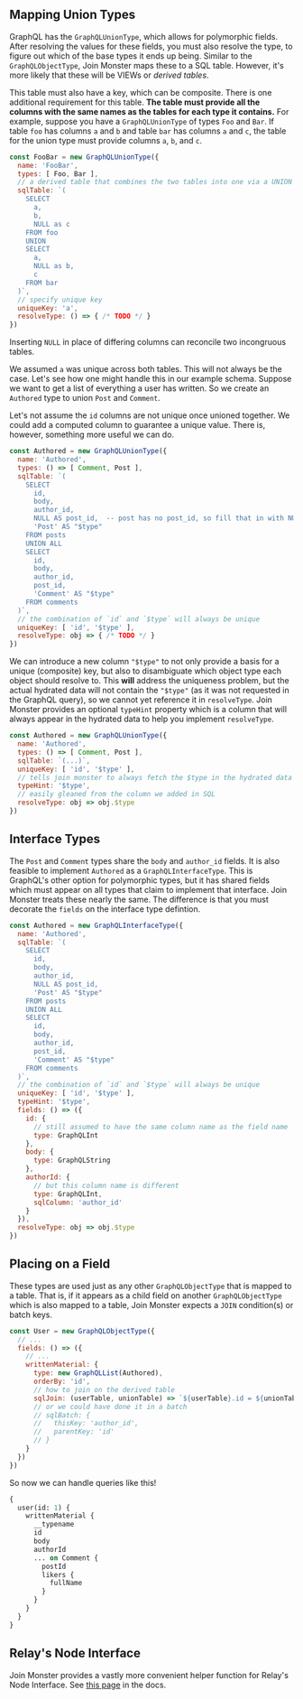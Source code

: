 ## Mapping Union Types

GraphQL has the `GraphQLUnionType`, which allows for polymorphic fields.
After resolving the values for these fields, you must also resolve the type, to figure out which of the base types it ends up being.
Similar to the `GraphQLObjectType`, Join Monster maps these to a SQL table.
However, it's more likely that these will be VIEWs or *derived tables*.

This table must also have a key, which can be composite.
There is one additional requirement for this table.
**The table must provide all the columns with the same names as the tables for each type it contains.**
For example, suppose you have a `GraphQLUnionType` of types `Foo` and `Bar`.
If table `foo` has columns `a` and `b` and table `bar` has columns `a` and `c`, the table for the union type must provide columns `a`, `b`, and `c`.

```js
const FooBar = new GraphQLUnionType({
  name: 'FooBar',
  types: [ Foo, Bar ],
  // a derived table that combines the two tables into one via a UNION
  sqlTable: `(
    SELECT
      a,
      b,
      NULL as c
    FROM foo
    UNION
    SELECT
      a,
      NULL as b,
      c
    FROM bar
  )`,
  // specify unique key
  uniqueKey: 'a',
  resolveType: () => { /* TODO */ }
})
```

Inserting `NULL` in place of differing columns can reconcile two incongruous tables.

We assumed `a` was unique across both tables.
This will not always be the case.
Let's see how one might handle this in our example schema.
Suppose we want to get a list of everything a user has written.
So we create an `Authored` type to union `Post` and `Comment`.

Let's not assume the `id` columns are not unique once unioned together.
We could add a computed column to guarantee a unique value. There is, however, something more useful we can do.

```js
const Authored = new GraphQLUnionType({
  name: 'Authored',
  types: () => [ Comment, Post ],
  sqlTable: `(
    SELECT
      id,
      body,
      author_id,
      NULL AS post_id,  -- post has no post_id, so fill that in with NULL
      'Post' AS "$type"
    FROM posts
    UNION ALL
    SELECT
      id,
      body,
      author_id,
      post_id,
      'Comment' AS "$type"
    FROM comments
  )`,
  // the combination of `id` and `$type` will always be unique
  uniqueKey: [ 'id', '$type' ],
  resolveType: obj => { /* TODO */ }
})
```

We can introduce a new column `"$type"` to not only provide a basis for a unique (composite) key, but also to disambiguate which object type each object should resolve to.
This **will** address the uniqueness problem, but the actual hydrated data will not contain the `"$type"` (as it was not requested in the GraphQL query), so we cannot yet reference it in `resolveType`.
Join Monster provides an optional `typeHint` property which is a column that will always appear in the hydrated data to help you implement `resolveType`.

```js
const Authored = new GraphQLUnionType({
  name: 'Authored',
  types: () => [ Comment, Post ],
  sqlTable: `(...)`,
  uniqueKey: [ 'id', '$type' ],
  // tells join monster to always fetch the $type in the hydrated data
  typeHint: '$type',
  // easily gleaned from the column we added in SQL
  resolveType: obj => obj.$type
})
```

## Interface Types

The `Post` and `Comment` types share the `body` and `author_id` fields.
It is also feasible to implement `Authored` as a `GraphQLInterfaceType`.
This is GraphQL's other option for polymorphic types, but it has shared fields which must appear on all types that claim to implement that interface.
Join Monster treats these nearly the same.
The difference is that you must decorate the `fields` on the interface type defintion.


```js
const Authored = new GraphQLInterfaceType({
  name: 'Authored',
  sqlTable: `(
    SELECT
      id,
      body,
      author_id,
      NULL AS post_id,
      'Post' AS "$type"
    FROM posts
    UNION ALL
    SELECT
      id,
      body,
      author_id,
      post_id,
      'Comment' AS "$type"
    FROM comments
  )`,
  // the combination of `id` and `$type` will always be unique
  uniqueKey: [ 'id', '$type' ],
  typeHint: '$type',
  fields: () => ({
    id: {
      // still assumed to have the same column name as the field name
      type: GraphQLInt
    },
    body: {
      type: GraphQLString
    },
    authorId: {
      // but this column name is different
      type: GraphQLInt,
      sqlColumn: 'author_id'
    }
  }),
  resolveType: obj => obj.$type
})
```

## Placing on a Field

These types are used just as any other `GraphQLObjectType` that is mapped to a table. That is, if it appears as a child field on another `GraphQLObjectType` which is also mapped to a table, Join Monster expects a `JOIN` condition(s) or batch keys.

```js
const User = new GraphQLObjectType({
  // ...
  fields: () => ({
    // ...
    writtenMaterial: {
      type: new GraphQLList(Authored),
      orderBy: 'id',
      // how to join on the derived table
      sqlJoin: (userTable, unionTable) => `${userTable}.id = ${unionTable}.author_id`
      // or we could have done it in a batch
      // sqlBatch: {
      //   thisKey: 'author_id',
      //   parentKey: 'id'
      // }
    }
  })
})
```

So now we can handle queries like this!

```graphql
{
  user(id: 1) {
    writtenMaterial {
      __typename
      id
      body
      authorId
      ... on Comment {
        postId
        likers {
          fullName
        }
      }
    }
  }
}
```

## Relay's Node Interface

Join Monster provides a vastly more convenient helper function for Relay's Node Interface. See [this page](/relay/#node-interface) in the docs.
